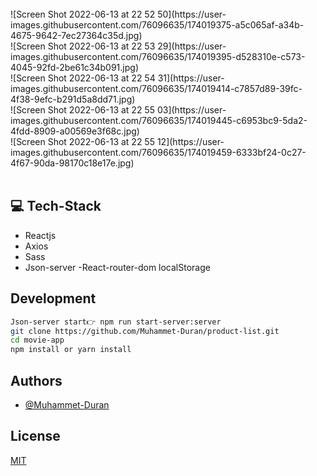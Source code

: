 <br/>
![Screen Shot 2022-06-13 at 22 52 50](https://user-images.githubusercontent.com/76096635/174019375-a5c065af-a34b-4675-9642-7ec27364c35d.jpg)
<br/>
![Screen Shot 2022-06-13 at 22 53 29](https://user-images.githubusercontent.com/76096635/174019395-d528310e-c573-4045-92fd-2be61c34b091.jpg)
<br/>
![Screen Shot 2022-06-13 at 22 54 31](https://user-images.githubusercontent.com/76096635/174019414-c7857d89-39fc-4f38-9efc-b291d5a8dd71.jpg)
<br/>
![Screen Shot 2022-06-13 at 22 55 03](https://user-images.githubusercontent.com/76096635/174019445-c6953bc9-5da2-4fdd-8909-a00569e3f68c.jpg)
<br/>
![Screen Shot 2022-06-13 at 22 55 12](https://user-images.githubusercontent.com/76096635/174019459-6333bf24-0c27-4f67-90da-98170c18e17e.jpg)
<br/>
<br/>

## 💻 Tech-Stack

- Reactjs
- Axios
- Sass
- Json-server
-React-router-dom
localStorage

## Development



```bash
Json-server start👉 npm run start-server:server
git clone https://github.com/Muhammet-Duran/product-list.git
cd movie-app
npm install or yarn install
```

## Authors

- [@Muhammet-Duran](https://github.com/Muhammet-Duran)

## License

[MIT](https://choosealicense.com/licenses/mit/)

